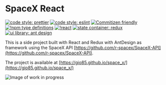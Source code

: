# SpaceX React


[![code style: prettier](https://img.shields.io/badge/code_style-prettier-ff69b4.svg?style=flat-square)](https://github.com/prettier/prettier)
[![code style: eslint](https://img.shields.io/badge/lintener-eslint-yellowgreen)](https://github.com/eslint/eslint)
[![Commitizen friendly](https://img.shields.io/badge/commitizen-friendly-brightgreen.svg)](http://commitizen.github.io/cz-cli/)
[![!npm type definitions](https://img.shields.io/npm/types/typescript)](https://github.com/microsoft/TypeScript)
[![!react](https://img.shields.io/badge/framework-react-blue)](https://github.com/facebook/react)
[![state container: redux](https://img.shields.io/badge/state%20container-redux-blueviolet)](https://github.com/reduxjs/redux)
[![ui library: ant design](https://img.shields.io/badge/ui%20library-AntDesign-red)](https://github.com/ant-design/ant-design)

This is a side project built with React and Redux with AntDesign as framework using the SpaceX API [https://github.com/r-spacex/SpaceX-API](https://github.com/r-spacex/SpaceX-API).

The project is available at [https://gio85.github.io/space_x/](https://gio85.github.io/space_x/)

![Image of work in progress](https://www.markspaneth.com/assets/images/blog/_list_image/02_02_18_508408464_AAB_560x292.jpg)